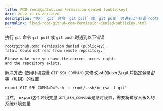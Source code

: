 ```yaml
---
title: 解决 root@github.com Permission denied (publickey)
date: 2022-10-16 20:20:20
description: "执行 `git` 命令 `git pull` 或 `git push` 时遇到以下错误 root@github.com Permission denied (publickey)"
permalink: fixed-root-github-com-Permission-denied-publickey.html
---
```

执行 `git` 命令 `git pull` 或 `git push` 时遇到以下错误
```
root@github.com: Permission denied (publickey).
fatal: Could not read from remote repository.

Please make sure you have the correct access rights
and the repository exists.
```
解决方法:
使用环境变量 `GIT_SSH_COMMAND` 来修改ssh的user为 git,并指定登录密钥（私钥）的位置
```
export GIT_SSH_COMMAND="ssh -i /root/.ssh/id_rsa -l git"
```
当然， export这个环境变量 `GIT_SSH_COMMAND`是临时设置，需要将其写入永久的系统环境变量

